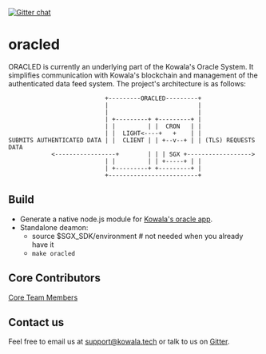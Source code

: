 [![Gitter chat](https://badges.gitter.im/kowala/kcoin.png)](https://gitter.im/kowala-tech/lobby)

# oracled

ORACLED is currently an underlying part of the Kowala's Oracle System.
It simplifies communication with Kowala's blockchain and management of the authenticated data feed system.
The project's architecture is as follows:

```
                           +---------ORACLED---------+
                           |                         |
                           |                         |
                           | +---------+ +---------+ |
                           | |         | |  CRON   | |
                           | |  LIGHT<----+   +    | |  
SUBMITS AUTHENTICATED DATA | |  CLIENT | | +--v--+ | | (TLS) REQUESTS DATA  
            <-----------------+        | | | SGX +------------------>
                           | |         | | +-----+ | |
                           | +---------+ +---------+ |
                           +-------------------------+
```

## Build

* Generate a native node.js module for [Kowala's oracle app](https://github.com/kowala-tech/oracle).
* Standalone deamon:
  * source $SGX_SDK/environment # not needed when you already have it
  * `make oracled`

## Core Contributors

[Core Team Members](https://github.com/orgs/kowala-tech/people)

## Contact us

Feel free to email us at support@kowala.tech or talk to us on [Gitter](https://gitter.im/kowala-tech/lobby).
